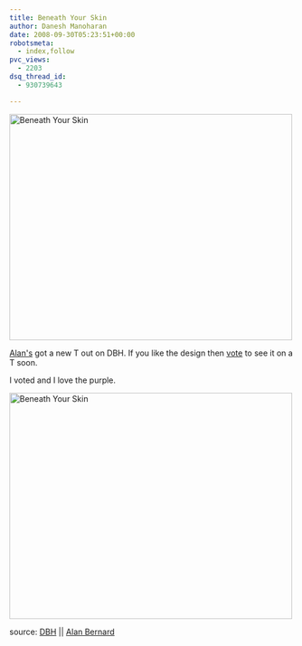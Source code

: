 ```yaml
---
title: Beneath Your Skin
author: Danesh Manoharan
date: 2008-09-30T05:23:51+00:00
robotsmeta:
  - index,follow
pvc_views:
  - 2203
dsq_thread_id:
  - 930739643

---
```

[<img loading="lazy" src="http://farm4.static.flickr.com/3249/2901325980_d601bb14e4.jpg" alt="Beneath Your Skin" width="500" height="400" />][1]

[Alan's][2] got a new T out on DBH. If you like the design then [vote][3] to see it on a T soon.

I voted and I love the purple.

[<img loading="lazy" src="http://farm4.static.flickr.com/3159/2901326044_33b6ac5b6f.jpg" alt="Beneath Your Skin" width="500" height="400" />][4]

source: [DBH][3] || [Alan Bernard][2]

 [1]: http://www.flickr.com/photos/dannyportal/2901325980/ "Beneath Your Skin by Danesh Manoharan, on Flickr"
 [2]: http://www.alanbernard.com/
 [3]: http://www.designbyhumans.com/vote/detail/29961
 [4]: http://www.flickr.com/photos/dannyportal/2901326044/ "Beneath Your Skin by Danesh Manoharan, on Flickr"